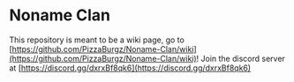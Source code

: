 # Noname Clan
This repository is meant to be a wiki page, go to [https://github.com/PizzaBurgz/Noname-Clan/wiki](https://github.com/PizzaBurgz/Noname-Clan/wiki)!
Join the discord server at [https://discord.gg/dxrxBf8qk6](https://discord.gg/dxrxBf8qk6)
